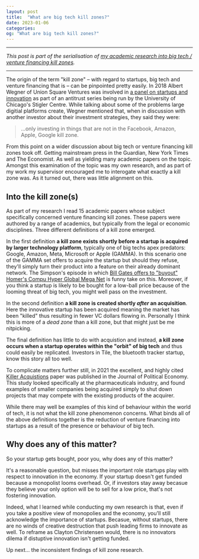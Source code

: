 ```yaml
---
layout: post
title:  "What are big tech kill zones?"
date: 2023-01-06
categories:
og: "What are big tech kill zones?"
---
```


---

*This post is part of the serialisation of [my academic research into big tech / venture financing kill zones](/music-streaming-venture-capital-kill-zones/).*

---

The origin of the term "kill zone" – with regard to startups, big tech and venture financing that is – can be pinpointed pretty easily. In 2018 Albert Wegner of Union Square Ventures was involved in [a panel on startups and innovation](https://youtu.be/8icWaFFmehg) as part of an antitrust series being run by the University of Chicago's Stigler Centre. While talking about some of the problems large digitial platforms create, Wegner mentioned that, when in discussion with another investor about their investment strategies, they said they were:

> ...only investing in things that are not in the Facebook, Amazon, Apple, Google kill zone.

From this point on a wider discussion about big tech or venture financing kill zones took off. Getting mainstream press in the Guardian, New York Times and The Economist. As well as yielding many academic papers on the topic. Amongst this examination of the topic was my own research, and as part of my work my supervisor encouraged me to interogate what exactly a kill zone was. As it turned out, there was little alignment on this.

## Into the kill zone(s)

As part of my research I read 15 academic papers whose subject specifically concerned venture financing kill zones. These papers were authored by a range of academics, but typically from the legal or economic disciplines. Three different definitions of a kill zone emerged.

In the first definition **a kill zone exists shortly before a startup is acquired by larger technology platform**, typically one of big techs apex predators: Google, Amazon, Meta, Microsoft or Apple (GAMMA). In this scenario one of the GAMMA set offers to acquire the startup but should they refuse, they'll simply turn their product into a feature on their already dominant network. The Simpson's episode in which [Bill Gates offers to "buyout" Homer's Compu Hyper Global Mega Net](https://www.youtube.com/watch?v=H27rfr59RiE) is funny take on this. Moreover, if you think a startup is likely to be bought for a low-ball price because of the looming threat of big tech, you might well pass on the investment.

In the second definition **a kill zone is created shortly *after* an acquisition**. Here the innovative startup has been acquired meaning the market has been "killed" thus resulting in fewer VC dollars flowing in. Personally I think this is more of a *dead zone* than a kill zone, but that might just be me nitpicking.

The final definition has little to do with acquistion and instead, **a kill zone occurs when a startup operates within the "orbit" of big tech** and thus could easily be replicated. Investors in Tile, the bluetooth tracker startup, know this story all too well.

To complicate matters further still, in 2021 the excellent, and highly cited [Killer Acquistions](https://www.journals.uchicago.edu/doi/10.1086/712506) paper was published in the Journal of Political Economy. This study looked specifically at the pharmaceuticals industry, and found examples of smaller companies being acquired simply to shut down projects that may compete with the existing products of the acquirer.

While there may well be examples of this kind of behaviour within the world of tech, it is not what the kill zone phenomenon concerns. What binds all of the above definitions together is the reduction of venture financing into startups as a result of the presence or behaviour of big tech.

## Why does any of this matter?

So your startup gets bought, poor you, why does any of this matter?

It's a reasonable question, but misses the important role startups play with respect to innovation in the economy. If your startup doesn't get funded because a monopolist looms overhead. Or, if investors stay away becasue they believe your only option will be to sell for a low price, that's not fostering innovation.

Indeed, what I learned while conducting my own research is that, even if you take a positive view of monopolies and the economy, you'll still acknowledge the importance of startups. Becasue, without startups, there are no winds of creative destruction that push leading firms to innovate as well. To reframe as Clayton Christensen would, there is no innovators dilema if distuptive innovation isn't getting funded.

Up next... the inconsistent findings of kill zone research.
